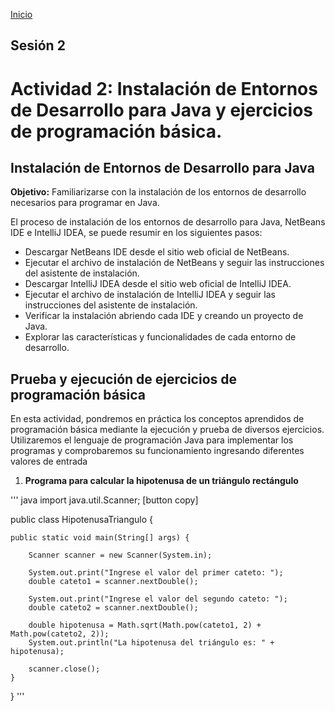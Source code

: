 <!-- No borrar o modificar -->
[Inicio](./index.md)

## Sesión 2


<!-- Su documentación aquí -->

# **Actividad 2: Instalación de Entornos de Desarrollo para Java y ejercicios de programación básica.**

## Instalación de Entornos de Desarrollo para Java

**Objetivo:** Familiarizarse con la instalación de los entornos de desarrollo necesarios para programar en Java.

El proceso de instalación de los entornos de desarrollo para Java, NetBeans IDE e IntelliJ IDEA, se puede resumir en los siguientes pasos:

- Descargar NetBeans IDE desde el sitio web oficial de NetBeans.
- Ejecutar el archivo de instalación de NetBeans y seguir las instrucciones del asistente de instalación.
- Descargar IntelliJ IDEA desde el sitio web oficial de IntelliJ IDEA.
- Ejecutar el archivo de instalación de IntelliJ IDEA y seguir las instrucciones del asistente de instalación.
- Verificar la instalación abriendo cada IDE y creando un proyecto de Java.
- Explorar las características y funcionalidades de cada entorno de desarrollo.

## Prueba y ejecución de ejercicios de programación básica

En esta actividad, pondremos en práctica los conceptos aprendidos de programación básica mediante la ejecución y prueba de diversos ejercicios. Utilizaremos el lenguaje de programación Java para implementar los programas y comprobaremos su funcionamiento ingresando diferentes valores de entrada

1. **Programa para calcular la hipotenusa de un triángulo rectángulo**

''' java import java.util.Scanner; [button copy]

public class HipotenusaTriangulo {

    public static void main(String[] args) {

        Scanner scanner = new Scanner(System.in);

        System.out.print("Ingrese el valor del primer cateto: ");
        double cateto1 = scanner.nextDouble();

        System.out.print("Ingrese el valor del segundo cateto: ");
        double cateto2 = scanner.nextDouble();

        double hipotenusa = Math.sqrt(Math.pow(cateto1, 2) + Math.pow(cateto2, 2));
        System.out.println("La hipotenusa del triángulo es: " + hipotenusa);

        scanner.close();
    }
} '''




